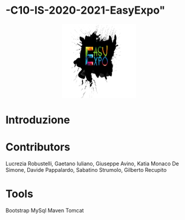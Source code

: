 # -C10-IS-2020-2021-EasyExpo"

<div align = "center">
    <img src="/Sorgenti/logo_c10.png" width="200" height="200" alt="Logo">
</div>

# Introduzione


# Contributors
Lucrezia Robustelli, Gaetano Iuliano, Giuseppe Avino, Katia Monaco De Simone, Davide Pappalardo, Sabatino Strumolo, Gilberto Recupito

# Tools
Bootstrap
MySql
Maven
Tomcat
